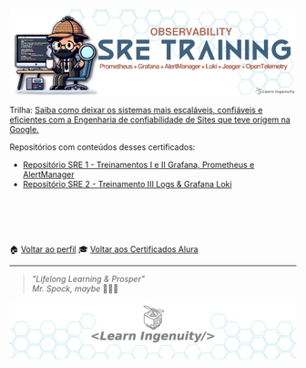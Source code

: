 <a id="header"></a>



<center>
<a href="#header">
    <img src="header.png">
</a>
</center>

Trilha: [Saiba como deixar os sistemas mais escaláveis, confiáveis e eficientes com a Engenharia de confiabilidade de Sites que teve origem na Google.](https://cursos.alura.com.br/formacao-sre)

Repositórios com conteúdos desses certificados:
- [Repositório SRE 1 - Treinamentos I e II Grafana, Prometheus e AlertManager](https://github.com/jtonynet/prometheus-grafana)
- [Repositório SRE 2 - Treinamento III Logs & Grafana Loki](https://github.com/jtonynet/observability-logs)

<br/>
<br/>
<br/>
<br/>

🏠 [Voltar ao perfil](https://github.com/jtonynet) 🎓 [Voltar aos Certificados Alura](../)

---

<a id="footer"></a>

>  _"Lifelong Learning & Prosper"_
> <br/> 
>  _Mr. Spock, maybe_   🖖🏾🚀

<center>
<a href="#footer">
    <img src="./../../../assets/images/layout/footer_learn_ingenuity_bg_hexagonal.png">
</a>
</center>